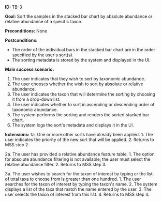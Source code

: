 **ID:**
TB-3

**Goal:**
Sort the samples in the stacked bar chart by absolute abundance or relative abundance of a specific taxon.

**Preconditions:**
None

**Postconditions:**
- The order of the individual bars in the stacked bar chart are in the order specified by the user's sort(s).
- The sorting metadata is stored by the system and displayed in the UI.

**Main success scenario:**
1. The user indicates that they wish to sort by taxonomic abundance.
2. The user chooses whether the wish to sort by absolute or relative abundance.
3. The user indicates the taxon that will determine the sorting by choosing it from a drop-down list.
4. The user indicates whether to sort in ascending or descending order of taxonomic abundance.
5. The system performs the sorting and renders the sorted stacked bar chart.
6. The system logs the sort's metadata and displays it in the UI.

**Extensions:**
1a. One or more other sorts have already been applied.
	1. The user indicates the priority of the new sort that will be applied.
	2. Returns to MSS step 2.

2a. The user has provided a relative abundance feature table.
	1. The option for absolute abundance filtering is not available; the user must select the relative abundance filter.
	2. Returns to MSS step 3.

3a. The user wishes to search for the taxon of interest by typing or the list of total taxa to choose from is greater than one hundred.
	1. The user searches for the taxon of interest by typing the taxon's name.
	2. The system displays a list of the taxa that match the name entered by the user.
	3. The user selects the taxon of interest from this list.
	4. Returns to MSS step 4.
